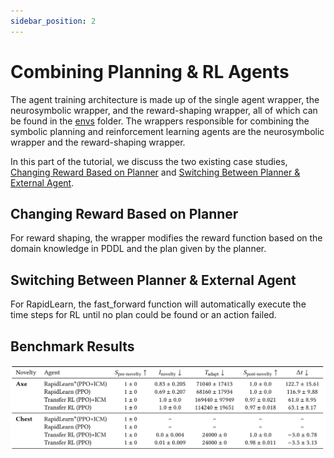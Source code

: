 ```yaml
---
sidebar_position: 2
---
```


# Combining Planning & RL Agents

The agent training architecture is made up of the single agent wrapper, the neurosymbolic wrapper, and the reward-shaping wrapper, all of which can be found in the [envs](https://github.com/tufts-ai-robotics-group/NovelGym/tree/main/envs) folder. The wrappers responsible for combining the symbolic planning and reinforcement learning agents are the neurosymbolic wrapper and the reward-shaping wrapper.

In this part of the tutorial, we discuss the two existing case studies, [Changing Reward Based on Planner](#changing-reward-based-on-planner) and [Switching Between Planner & External Agent](#switching-between-planner--external-agent).

## Changing Reward Based on Planner

For reward shaping, the wrapper modifies the reward function based on the domain knowledge in PDDL and the plan given by the planner.

## Switching Between Planner & External Agent

For RapidLearn, the fast_forward function will automatically execute the time steps for RL until no plan could be found or an action failed.

## Benchmark Results

![Benchmark](img/benchmark.png)
